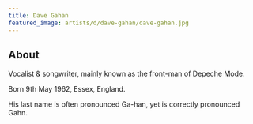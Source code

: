 ```yaml
---
title: Dave Gahan
featured_image: artists/d/dave-gahan/dave-gahan.jpg
---
```

## About

Vocalist & songwriter, mainly known as the front-man of Depeche Mode.

Born 9th May 1962, Essex, England.

His last name is often pronounced Ga-han, yet is correctly pronounced Gahn.

